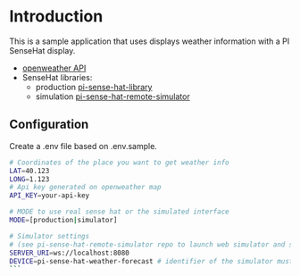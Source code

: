 # Introduction
This is a sample application that uses displays weather information with a PI SenseHat display.
* [openweather API](https://openweathermap.org/)
* SenseHat libraries:
    - production [pi-sense-hat-library](https://github.com/joanjane/pi-sense-hat-library)
    - simulation [pi-sense-hat-remote-simulator](https://github.com/joanjane/pi-sense-hat-remote-simulator)

## Configuration
Create a .env file based on .env.sample.
````bash
# Coordinates of the place you want to get weather info
LAT=40.123
LONG=1.123
# Api key generated on openweather map
API_KEY=your-api-key

# MODE to use real sense hat or the simulated interface
MODE=[production|simulator]

# Simulator settings 
# (see pi-sense-hat-remote-simulator repo to launch web simulator and server for development)
SERVER_URI=ws://localhost:8080
DEVICE=pi-sense-hat-weather-forecast # identifier of the simulator must match on the web simulator
```
